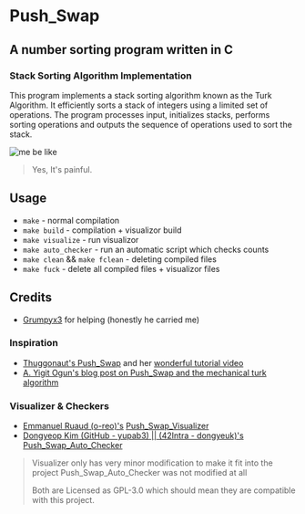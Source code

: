 # Push_Swap

## A number sorting program written in C

### Stack Sorting Algorithm Implementation

This program implements a stack sorting algorithm known as the Turk Algorithm.
It efficiently sorts a stack of integers using a limited set of operations.
The program processes input, initializes stacks, performs sorting operations
and outputs the sequence of operations used to sort the stack.

![me be like](https://media1.tenor.com/m/izTNkY2BgkAAAAAC/fade-away-oooooooooooo.gif)⠀⠀⠀⠀

> Yes, It's painful.

## Usage

- `make` - normal compilation
- `make build` - compilation + visualizor build
- `make visualize` - run visualizor
- `make auto_checker` - run an automatic script which checks counts
- `make clean` && `make fclean` - deleting compiled files
- `make fuck` - delete all compiled files + visualizor files

## Credits

- [Grumpyx3](https://github.com/Grumpyx3) for helping (honestly he carried me)

### Inspiration

- [Thuggonaut's Push_Swap](https://github.com/Thuggonaut/42IC_Ring02_Push_swap) and her [wonderful tutorial video](https://youtu.be/wRvipSG4Mmk?si=JVKh-_dEabhi_rIu)
- [A. Yigit Ogun's blog post on Push_Swap and the mechanical turk algorithm](https://medium.com/@ayogun/push-swap-c1f5d2d41e97)

### Visualizer & Checkers

- [Emmanuel Ruaud (o-reo)'s](https://github.com/o-reo) [Push_Swap_Visualizer](https://github.com/o-reo/push_swap_visualizer)
- [Dongyeop Kim (GitHub - yupab3) || (42Intra - dongyeuk)'s](https://github.com/yupab3) [Push_Swap_Auto_Checker](https://github.com/yupab3/push_swap_auto_checker)

> Visualizer only has very minor modification to make it fit into the project
> Push_Swap_Auto_Checker was not modified at all
>
> Both are Licensed as GPL-3.0 which should mean they are compatible with this project.
